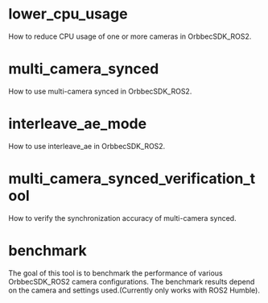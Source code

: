 # lower_cpu_usage

How to reduce CPU usage of one or more cameras in OrbbecSDK_ROS2.

# multi_camera_synced

How to use multi-camera synced in OrbbecSDK_ROS2.

# interleave_ae_mode

How to use interleave_ae in OrbbecSDK_ROS2.

# multi_camera_synced_verification_tool

How to verify the synchronization accuracy of multi-camera synced.

# benchmark

The goal of this tool is to benchmark the performance of various OrbbecSDK_ROS2 camera configurations. The benchmark results depend on the camera and settings used.(Currently only works with ROS2 Humble).
